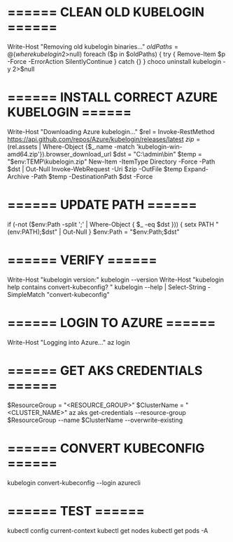 # ====== CLEAN OLD KUBELOGIN ======
Write-Host "Removing old kubelogin binaries..."
$oldPaths = @(where kubelogin 2>$null)
foreach ($p in $oldPaths) {
    try { Remove-Item $p -Force -ErrorAction SilentlyContinue } catch {}
}
choco uninstall kubelogin -y 2>$null

# ====== INSTALL CORRECT AZURE KUBELOGIN ======
Write-Host "Downloading Azure kubelogin..."
$rel = Invoke-RestMethod https://api.github.com/repos/Azure/kubelogin/releases/latest
$zip = ($rel.assets | Where-Object {$_.name -match 'kubelogin-win-amd64.zip'}).browser_download_url
$dst = "C:\admin\bin"
$temp = "$env:TEMP\kubelogin.zip"
New-Item -ItemType Directory -Force -Path $dst | Out-Null
Invoke-WebRequest -Uri $zip -OutFile $temp
Expand-Archive -Path $temp -DestinationPath $dst -Force

# ====== UPDATE PATH ======
if (-not ($env:Path -split ';' | Where-Object { $_ -eq $dst })) {
    setx PATH "$($env:PATH);$dst" | Out-Null
}
$env:Path = "$env:Path;$dst"

# ====== VERIFY ======
Write-Host "kubelogin version:"
kubelogin --version
Write-Host "kubelogin help contains convert-kubeconfig? "
kubelogin --help | Select-String -SimpleMatch "convert-kubeconfig"

# ====== LOGIN TO AZURE ======
Write-Host "Logging into Azure..."
az login

# ====== GET AKS CREDENTIALS ======
$ResourceGroup = "<RESOURCE_GROUP>"
$ClusterName = "<CLUSTER_NAME>"
az aks get-credentials --resource-group $ResourceGroup --name $ClusterName --overwrite-existing

# ====== CONVERT KUBECONFIG ======
kubelogin convert-kubeconfig --login azurecli

# ====== TEST ======
kubectl config current-context
kubectl get nodes
kubectl get pods -A